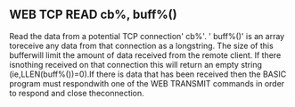 ## WEB TCP READ cb%, buff%()

Read the data from a potential TCP connection' cb%'. ' buff%()' is an array toreceive any data from that connection as a longstring. The size of this bufferwill limit the amount of data received from the remote client. If there isnothing received on that connection this will return an empty string (ie,LLEN(buff%())=0).If there is data that has been received then the BASIC program must respondwith one of the WEB TRANSMIT commands in order to respond and close theconnection.